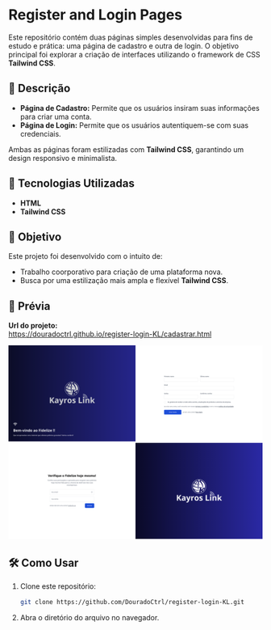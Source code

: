 # Register and Login Pages

Este repositório contém duas páginas simples desenvolvidas para fins de estudo e prática: uma página de cadastro e outra de login. O objetivo principal foi explorar a criação de interfaces utilizando o framework de CSS **Tailwind CSS**.

## 📄 Descrição

- **Página de Cadastro:** Permite que os usuários insiram suas informações para criar uma conta.
- **Página de Login:** Permite que os usuários autentiquem-se com suas credenciais.

Ambas as páginas foram estilizadas com **Tailwind CSS**, garantindo um design responsivo e minimalista.

## 🚀 Tecnologias Utilizadas

- **HTML**
- **Tailwind CSS**

## 🎯 Objetivo

Este projeto foi desenvolvido com o intuito de:
- Trabalho coorporativo para criação de uma plataforma nova.
- Busca por uma estilização mais ampla e flexível **Tailwind CSS**.

## 📸 Prévia

**Url do projeto:**  
https://douradoctrl.github.io/register-login-KL/cadastrar.html

![Página de cadastro](assets/previous/image.png)
![Página de Login](assets/previous/image-1.png)

## 🛠️ Como Usar

1. Clone este repositório:
   ```bash
   git clone https://github.com/DouradoCtrl/register-login-KL.git
   ```
2. Abra o diretório do arquivo no navegador.
